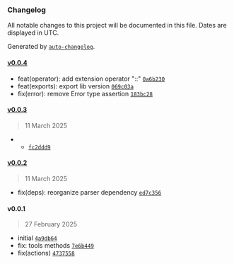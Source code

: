 ### Changelog

All notable changes to this project will be documented in this file. Dates are displayed in UTC.

Generated by [`auto-changelog`](https://github.com/CookPete/auto-changelog).

#### [v0.0.4](https://github.com/wmakeev/simplex/compare/v0.0.3...v0.0.4)

- feat(operator): add extension operator "::" [`0a6b230`](https://github.com/wmakeev/simplex/commit/0a6b23028de991dc8dda2f102ccabcdda1c6ba87)
- feat(exports): export lib version [`069c03a`](https://github.com/wmakeev/simplex/commit/069c03aed6dec7871d3c5ba6cae7dee8ac6da4fd)
- fix(error): remove Error type assertion [`183bc28`](https://github.com/wmakeev/simplex/commit/183bc28a500b84b6dc2e130bdf66decf8036a88e)

#### [v0.0.3](https://github.com/wmakeev/simplex/compare/v0.0.2...v0.0.3)

> 11 March 2025

- + [`fc2ddd9`](https://github.com/wmakeev/simplex/commit/fc2ddd9ade12739ae9dc330e2b91990b59b7e060)

#### [v0.0.2](https://github.com/wmakeev/simplex/compare/v0.0.1...v0.0.2)

> 11 March 2025

- fix(deps): reorganize parser dependency [`ed7c356`](https://github.com/wmakeev/simplex/commit/ed7c3569649d9d00b3bd2d408a63e72baf18f31d)

#### v0.0.1

> 27 February 2025

- initial [`4a9db64`](https://github.com/wmakeev/simplex/commit/4a9db646ac8c86b621729cb137394301970f5563)
- fix: tools methods [`7e6b449`](https://github.com/wmakeev/simplex/commit/7e6b4497a25288092009fd07728da0494d7983cd)
- fix(actions) [`4737558`](https://github.com/wmakeev/simplex/commit/4737558808d68216ced2aa0da4fd079acffa6a1a)
